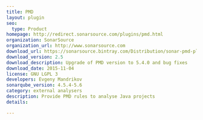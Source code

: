 ```yaml
---
title: PMD
layout: plugin
seo: 
  type: Product
homepage: http://redirect.sonarsource.com/plugins/pmd.html
organization: SonarSource
organization_url: http://www.sonarsource.com
download_url: https://sonarsource.bintray.com/Distribution/sonar-pmd-plugin/sonar-pmd-plugin-2.5.jar
download_version: 2.5
download_description: Upgrade of PMD version to 5.4.0 and bug fixes
download_date: 2015-11-04
license: GNU LGPL 3
developers: Evgeny Mandrikov
sonarqube_version: 4.5.4-5.6
category: external analysers
description: Provide PMD rules to analyse Java projects
details: 

---
```

